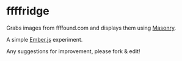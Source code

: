# ffffridge

Grabs images from ffffound.com and displays them using [Masonry](http://masonry.desandro.com/).

A simple [Ember.js](http://emberjs.com/) experiment.

Any suggestions for improvement, please fork & edit!

